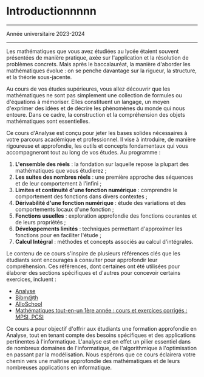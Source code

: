 Introductionnnnn
============================

---

Année universitaire 2023-2024

---

Les mathématiques que vous avez étudiées au lycée étaient souvent présentées de manière pratique, axée sur l'application et la résolution de problèmes concrets. Mais après le baccalauréat, la manière d'aborder les mathématiques évolue : on se penche davantage sur la rigueur, la structure, et la théorie sous-jacente.

Au cours de vos études supérieures, vous allez découvrir que les mathématiques ne sont pas simplement une collection de formules ou d'équations à mémoriser. Elles constituent un langage, un moyen d'exprimer des idées et de décrire les phénomènes du monde qui nous entoure. Dans ce cadre, la construction et la compréhension des objets mathématiques sont essentielles.

Ce cours d'Analyse est conçu pour jeter les bases solides nécessaires à votre parcours académique et professionnel. Il vise à introduire, de manière rigoureuse et approfondie, les outils et concepts fondamentaux qui vous accompagneront tout au long de vos études. Au programme :

1. **L'ensemble des réels** : la fondation sur laquelle repose la plupart des mathématiques que vous étudierez ;
2. **Les suites des nombres réels** : une première approche des séquences et de leur comportement à l'infini ;
3. **Limites et continuité d'une fonction numérique** : comprendre le comportement des fonctions dans divers contextes ;
4. **Dérivabilité d'une fonction numérique** : étude des variations et des comportements locaux d'une fonction ;
5. **Fonctions usuelles** : exploration approfondie des fonctions courantes et de leurs propriétés ;
6. **Développements limités** : techniques permettant d'approximer les fonctions pour en faciliter l'étude ;
7. **Calcul Intégral** : méthodes et concepts associés au calcul d'intégrales.

Le contenu de ce cours s'inspire de plusieurs références clés que les étudiants sont encouragés à consulter pour approfondir leur compréhension. Ces références, dont certaines ont été utilisées pour élaborer des sections spécifiques et d'autres pour concevoir certains exercices, incluent :

- [Analyse](http://exo7.emath.fr/cours/livre-analyse-1.pdf)
- [Bibm@th](https://www.bibmath.net/)
- [AlloSchool](https://www.alloschool.com/section/4736)
- [Mathématiques tout-en-un 1ère année : cours et exercices corrigés : MPSI, PCSI](https://www.google.co.ma/books/edition/Math%C3%A9matiques_tout_en_un/8wFoHAAACAAJ?hl=en)



Ce cours a pour objectif d'offrir aux étudiants une formation approfondie en Analyse, tout en tenant compte des besoins spécifiques et des applications pertinentes à l'informatique. L'analyse est en effet un pilier essentiel dans de nombreux domaines de l'informatique, de l'algorithmique à l'optimisation en passant par la modélisation. Nous espérons que ce cours éclairera votre chemin vers une maîtrise approfondie des mathématiques et de leurs nombreuses applications en informatique.
